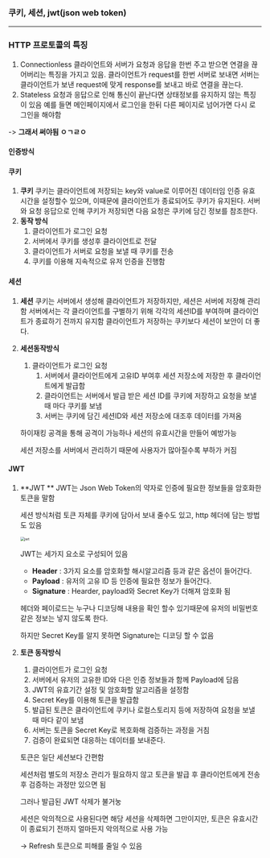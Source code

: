 ### 쿠키, 세션, jwt(json web token)

----

### HTTP 프로토콜의 특징

1. Connectionless
   클라이언트와 서버가 요청과 응답을 한번 주고 받으면 연결을 끊어버리는 특징을 가지고 있음. 
   클라이언트가 request를 한번 서버로 보내면 서버는 클라이언트가 보낸 request에 맞게 response를 보내고 바로 연결을 끊는다.
2. Stateless
   요청과 응답으로 인해 통신이 끝난다면 상태정보를 유지하지 않는 특징이 있음
   예를 들면 메인페이지에서 로그인을 한뒤 다른 페이지로 넘어가면 다시 로그인을 해야함

-> **그래서 써야됨 ㅇㄱㄹㅇ**



#### 인증방식

#### 쿠키

1. **쿠키**
   쿠키는 클라이언트에 저장되는 key와 value로 이루어진 데이터임
   인증 유효시간을 설정할수 있으며, 이때문에 클라이언트가 종료되어도 쿠키가 유지된다.
   서버와 요청 응답으로 인해 쿠키가 저장되면 다음 요청은 쿠키에 담긴 정보를 참조한다.
2. **동작 방식**
   1. 클라이언트가 로그인 요청
   2. 서버에서 쿠키를 생성후 클라이언트로 전달
   3. 클라이언트가 서버로 요청을 보낼 때 쿠키를 전송
   4. 쿠키를 이용해 지속적으로 유저 인증을 진행함

#### 세션

1. **세션**
   쿠키는 서버에서 생성해 클라이언트가 저장하지만, 세션은 서버에 저장해 관리함
   서버에서는 각 클라이언트를 구별하기 위해 각각의 세션ID를 부여하며 클라이언트가 종료하기 전까지 유지함 
   클라이언트가 저장하는 쿠키보다 세션이 보안이 더 좋다.

2. **세션동작방식**

   1. 클라이언트가 로그인 요청
      1. 서버에서 클라이언트에게 고유ID 부여후 세션 저장소에 저장한 후 클라이언트에게 발급함
      2. 클라이언트는 서버에서 발급 받은 세션 ID를 쿠키에 저장하고 요청을 보낼때 마다 쿠키를 보냄
      3. 서버는 쿠키에 담긴 세션ID와 세션 저장소에 대조후 데이터를 가져옴

    하이재킹 공격을 통해 공격이 가능하나 세션의 유효시간을 만들어 예방가능

    세션 저장소를 서버에서 관리하기 때문에 사용자가 많아질수록 부하가 커짐

#### JWT

 1. **JWT **
    JWT는 Json Web Token의 약자로 인증에 필요한 정보들을 암호화한 토큰을 말함

    세션 방식처럼 토큰 자체를 쿠키에 담아서 보내 줄수도 있고, http 헤더에 담는 방법도 있음

    <img src="https://velopert.com/wp-content/uploads/2016/12/jwt.png" alt="jwt" style="zoom: 50%;" />

    JWT는 세가지 요소로 구성되어 있음

    * **Header** : 3가지 요소를 암호화할 해시알고리즘 등과 같은 옵션이 들어간다.
    * **Payload** : 유저의 고유 ID 등 인증에 필요한 정보가 들어간다.
    * **Signature** : Hearder, payload와 Secret Key가 더해져 암호화 됨

    헤더와 페이로드는 누구나 디코딩해 내용을 확인 할수 있기때문에 유저의 비밀번호 같은 정보는 넣지 않도록 한다.

    하지만 Secret Key를 알지 못하면 Signature는 디코딩 할 수 없음

2. **토큰 동작방식**

   1. 클라이언트가 로그인 요청
   2. 서버에서 유저의 고유한 ID와 다은 인증 정보들과 함께 Payload에 담음
   3. JWT의 유효기간 설정 및 암호화할 알고리즘을 설정함
   4. Secret Key를 이용해 토큰을 발급함
   5. 발급된 토큰은 클라이언트에 쿠키나 로컬스토리지 등에 저장하여 요청을 보낼때 마다 같이 보냄
   6. 서버는 토큰을 Secret Key로 복호화해 검증하는 과정을 거침
   7. 검증이 완료되면 대응하는 데이터를 보내준다.

   토큰은 일단 세션보다 간편함

   세션처럼 별도의 저장소 관리가 필요하지 않고 토큰을 발급 후 클라이언트에게 전송 후 검증하는 과정만 있으면 됨

   그러나 발급된 JWT 삭제가 불거눙

   세션은 악의적으로 사용된다면 해당 세션을 삭제하면 그만이지만, 토큰은 유효시간이 종료되기 전까지 얼마든지 악의적으로 사용 가능

   -> Refresh 토큰으로 피해를 줄일 수 있음

   

   

   



